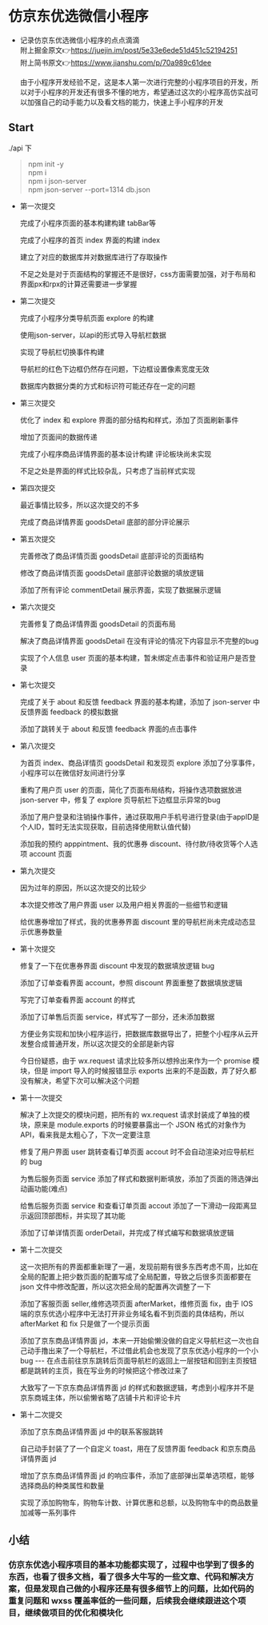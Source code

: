 # 仿京东优选微信小程序
- 记录仿京东优选微信小程序的点点滴滴  
  附上掘金原文👉https://juejin.im/post/5e33e6ede51d451c52194251  
  附上简书原文👉https://www.jianshu.com/p/70a989c61dee

  由于小程序开发经验不足，这是本人第一次进行完整的小程序项目的开发，所以对于小程序的开发还有很多不懂的地方，希望通过这次的小程序高仿实战可以加强自己的动手能力以及看文档的能力，快速上手小程序的开发  

## Start  
./api 下
> npm init -y  
> npm i  
> npm i json-server  
> npm json-server --port=1314 db.json

- 第一次提交   

  完成了小程序页面的基本构建构建 tabBar等  

  完成了小程序的首页 index 界面的构建 index  

  建立了对应的数据库并对数据库进行了存取操作  

  不足之处是对于页面结构的掌握还不是很好，css方面需要加强，对于布局和界面px和rpx的计算还需要进一步掌握

- 第二次提交  

  完成了小程序分类导航页面 explore 的构建  

  使用json-server，以api的形式导入导航栏数据  

  实现了导航栏切换事件构建  

  导航栏的红色下边框仍然存在问题，下边框设置像素宽度无效  

  数据库内数据分类的方式和标识符可能还存在一定的问题

- 第三次提交  

  优化了 index 和 explore 界面的部分结构和样式，添加了页面刷新事件  

  增加了页面间的数据传递  

  完成了小程序商品详情界面的基本设计构建 评论板块尚未实现  

  不足之处是界面的样式比较杂乱，只考虑了当前样式实现

- 第四次提交  

  最近事情比较多，所以这次提交的不多  

  完成了商品详情界面 goodsDetail 底部的部分评论展示

- 第五次提交  

  完善修改了商品详情页面 goodsDetail 底部评论的页面结构  

  修改了商品详情页面 goodsDetail 底部评论数据的填放逻辑  

  添加了所有评论 commentDetail 展示界面，实现了数据展示逻辑

- 第六次提交  

  完善修复了商品详情界面 goodsDetail 的页面布局  

  解决了商品详情界面 goodsDetail 在没有评论的情况下内容显示不完整的bug  

  实现了个人信息 user 页面的基本构建，暂未绑定点击事件和验证用户是否登录

- 第七次提交  

  完成了关于 about 和反馈 feedback 界面的基本构建，添加了 json-server 中反馈界面 feedback 的模拟数据  

  添加了跳转关于 about 和反馈 feedback 界面的点击事件

- 第八次提交  

  为首页 index、商品详情页 goodsDetail 和发现页 explore 添加了分享事件，小程序可以在微信好友间进行分享  

  重构了用户页 user 的页面，简化了页面布局结构，将操作选项数据放进 json-server 中，修复了 explore 页导航栏下边框显示异常的bug

  添加了用户登录和注销操作事件，通过获取用户手机号进行登录(由于appID是个人ID，暂时无法实现获取，目前选择使用默认值代替)  

  添加我的预约 apppintment、我的优惠券 discount、待付款/待收货等个人选项 account 页面

- 第九次提交  

  因为过年的原因，所以这次提交的比较少

  本次提交修改了用户界面 user 以及用户相关界面的一些细节和逻辑

  给优惠券增加了样式，我的优惠券界面 discount 里的导航栏尚未完成动态显示优惠券数量

- 第十次提交
  
  修复了一下在优惠券界面 discount 中发现的数据填放逻辑 bug

  添加了订单查看界面 account，参照 discount 界面重整了数据填放逻辑  

  写完了订单查看界面 account 的样式  

  添加了订单售后页面 service，样式写了一部分，还未添加数据
  
  方便业务实现和加快小程序运行，把数据库数据导出了，把整个小程序从云开发整合成普通开发，所以这次提交的全部是新内容 

  今日份疑惑，由于 wx.request 请求比较多所以想拎出来作为一个 promise 模块，但是 import 导入的时候报错显示 exports 出来的不是函数，弄了好久都没有解决，希望下次可以解决这个问题

- 第十一次提交
  
  解决了上次提交的模块问题，把所有的 wx.request 请求封装成了单独的模块，原来是 module.exports 的时候要暴露出一个 JSON 格式的对象作为 API，看来我是太粗心了，下次一定要注意

  修复了用户界面 user 跳转查看订单页面 accout 时不会自动渲染对应导航栏的 bug  

  为售后服务页面 service 添加了样式和数据判断填放，添加了页面的筛选弹出动画功能(难点)  

  给售后服务页面 service 和查看订单页面 accout 添加了一下滑动一段距离显示返回顶部图标，并实现了其功能

  添加了订单详情页面 orderDetail，并完成了样式编写和数据填放逻辑  

- 第十二次提交  

  这一次把所有的界面都重新理了一遍，发现前期有很多东西考虑不周，比如在全局的配置上把少数页面的配置写成了全局配置，导致之后很多页面都要在 json 文件中修改配置，所以这次把全局的配置再次调整了一下

  添加了客服页面 seller,维修选项页面 afterMarket，维修页面 fix，由于 IOS 端的京东优选小程序中无法打开非业务域名看不到页面的具体结构，所以 afterMarket 和 fix 只是做了一个提示页面  

  添加了京东商品详情界面 jd，本来一开始偷懒没做的自定义导航栏这一次也自己动手撸出来了一个导航栏，不过借此机会也发现了京东优选小程序的一个小 bug --- 在点击前往京东跳转后页面导航栏的返回上一层按钮和回到主页按钮都是跳转的主页，我在写业务的时候把这个修改过来了  

  大致写了一下京东商品详情界面 jd 的样式和数据逻辑，考虑到小程序并不是京东商城主体，所以偷懒省略了店铺卡片和评论卡片  

- 第十二次提交  

  添加了京东商品详情界面 jd 中的联系客服跳转  

  自己动手封装了了一个自定义 toast，用在了反馈界面 feedback 和京东商品详情界面 jd  

  增加了京东商品详情界面 jd 的响应事件，添加了底部弹出菜单选项框，能够选择商品的种类属性和数量  

  实现了添加购物车，购物车计数、计算优惠和总额，以及购物车中的商品数量加减等一系列事件  



## 小结
### 仿京东优选小程序项目的基本功能都实现了，过程中也学到了很多的东西，也看了很多文档，看了很多大牛写的一些文章、代码和解决方案，但是发现自己做的小程序还是有很多细节上的问题，比如代码的重复问题和 wxss 覆盖率低的一些问题，后续我会继续跟进这个项目，继续做项目的优化和模块化